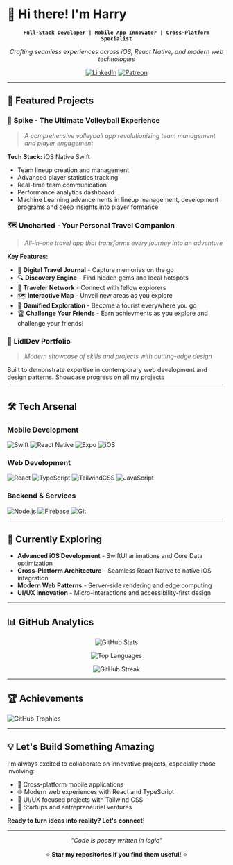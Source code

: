 # 👋 Hi there! I'm Harry

<div align="center">
  
**`Full-Stack Developer | Mobile App Innovator | Cross-Platform Specialist`**

*Crafting seamless experiences across iOS, React Native, and modern web technologies*

[![LinkedIn](https://img.shields.io/badge/LinkedIn-0077B5?style=for-the-badge&logo=linkedin&logoColor=white)](https://www.linkedin.com/in/harry-liddle-450a1b233/)
[![Patreon](https://img.shields.io/badge/Patreon-F96854?style=for-the-badge&logo=patreon&logoColor=white)](https://www.patreon.com/SpikeVolleyBall)

</div>

---

## 🚀 Featured Projects

### 🏐 **Spike** - The Ultimate Volleyball Experience
> *A comprehensive volleyball app revolutionizing team management and player engagement*

**Tech Stack:** iOS Native Swift
- Team lineup creation and management
- Advanced player statistics tracking
- Real-time team communication
- Performance analytics dashboard
- Machine Learning advancements in lineup management, development programs and deep insights into player formance

### 🗺️ **Uncharted** - Your Personal Travel Companion
> *All-in-one travel app that transforms every journey into an adventure*

**Key Features:**
- 📝 **Digital Travel Journal** - Capture memories on the go
- 🔍 **Discovery Engine** - Find hidden gems and local hotspots  
- 👥 **Traveler Network** - Connect with fellow explorers
- 🗺️ **Interactive Map** - Unveil new areas as you explore
- 🎯 **Gamified Exploration** - Become a tourist everywhere you go
- 🏆 **Challenge Your Friends** - Earn achievments as you explore and challenge your friends!

### 💼 **LidlDev Portfolio**
> *Modern showcase of skills and projects with cutting-edge design*

Built to demonstrate expertise in contemporary web development and design patterns.
Showcase progress on all my projects 

---

## 🛠️ Tech Arsenal

### **Mobile Development**
![Swift](https://img.shields.io/badge/Swift-FA7343?style=for-the-badge&logo=swift&logoColor=white)
![React Native](https://img.shields.io/badge/React_Native-20232A?style=for-the-badge&logo=react&logoColor=61DAFB)
![Expo](https://img.shields.io/badge/Expo-000020?style=for-the-badge&logo=expo&logoColor=white)
![iOS](https://img.shields.io/badge/iOS-000000?style=for-the-badge&logo=ios&logoColor=white)

### **Web Development**
![React](https://img.shields.io/badge/React-20232A?style=for-the-badge&logo=react&logoColor=61DAFB)
![TypeScript](https://img.shields.io/badge/TypeScript-007ACC?style=for-the-badge&logo=typescript&logoColor=white)
![TailwindCSS](https://img.shields.io/badge/Tailwind_CSS-38B2AC?style=for-the-badge&logo=tailwind-css&logoColor=white)
![JavaScript](https://img.shields.io/badge/JavaScript-F7DF1E?style=for-the-badge&logo=javascript&logoColor=black)

### **Backend & Services**
![Node.js](https://img.shields.io/badge/Node.js-43853D?style=for-the-badge&logo=node.js&logoColor=white)
![Firebase](https://img.shields.io/badge/Firebase-FFCA28?style=for-the-badge&logo=firebase&logoColor=black)
![Git](https://img.shields.io/badge/Git-F05032?style=for-the-badge&logo=git&logoColor=white)

---

## 🌱 Currently Exploring

- **Advanced iOS Development** - SwiftUI animations and Core Data optimization
- **Cross-Platform Architecture** - Seamless React Native to native iOS integration  
- **Modern Web Patterns** - Server-side rendering and edge computing
- **UI/UX Innovation** - Micro-interactions and accessibility-first design

---

## 📊 GitHub Analytics

<div align="center">
  
![GitHub Stats](https://github-readme-stats.vercel.app/api?username=LidlDev&show_icons=true&theme=tokyonight&hide_border=true&bg_color=0D1117&count_private=true)

![Top Languages](https://github-readme-stats.vercel.app/api/top-langs/?username=LidlDev&layout=compact&theme=tokyonight&hide_border=true&bg_color=0D1117&count_private=true)

![GitHub Streak](https://github-readme-streak-stats.herokuapp.com/?user=LidlDev&theme=tokyonight&hide_border=true&background=0D1117)


</div>

---

## 🏆 Achievements

![GitHub Trophies](https://github-profile-trophy.vercel.app/?username=LidlDev&theme=tokyonight&no-frame=true&no-bg=true&margin-w=4&row=1)

---

## 💡 Let's Build Something Amazing

I'm always excited to collaborate on innovative projects, especially those involving:
- 📱 Cross-platform mobile applications
- 🌐 Modern web experiences with React and TypeScript
- 🎨 UI/UX focused projects with Tailwind CSS
- 🚀 Startups and entrepreneurial ventures

**Ready to turn ideas into reality? Let's connect!**

---

<div align="center">
  
*"Code is poetry written in logic"*

⭐ **Star my repositories if you find them useful!** ⭐

</div>
